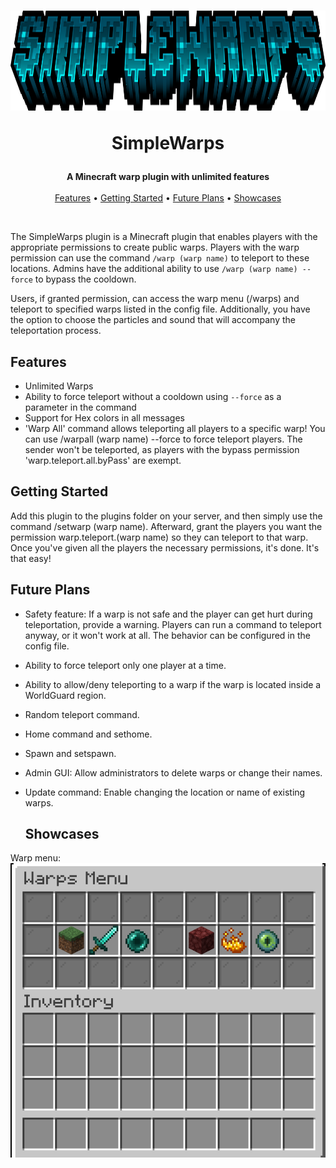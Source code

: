 <h1 align="center">
  <img width=2500 height=160 src="https://github.com/coco1c/SimpleWarps/blob/main/Warp/images/SimpleWarps.png">
  
  SimpleWarps
</h1>

<p align="center">
  <b>A Minecraft warp plugin with unlimited features</b><br><br>
  <a href="#features">Features</a> •
  <a href="#getting-started">Getting Started</a> •
  <a href="#future-plans">Future Plans</a> •
  <a href="#showcases">Showcases</a>
</p>
<br>

The SimpleWarps plugin is a Minecraft plugin that enables players with the appropriate permissions to create public warps. Players with the warp permission can use the command `/warp (warp name)` to teleport to these locations. Admins have the additional ability to use `/warp (warp name) --force` to bypass the cooldown.

Users, if granted permission, can access the warp menu (/warps) and teleport to specified warps listed in the config file. Additionally, you have the option to choose the particles and sound that will accompany the teleportation process.


## Features
- Unlimited Warps
- Ability to force teleport without a cooldown using `--force` as a parameter in the command
- Support for Hex colors in all messages
- 'Warp All' command allows teleporting all players to a specific warp! You can use /warpall (warp name) --force to force teleport players. The sender won't be teleported, as players with the bypass permission 'warp.teleport.all.byPass' are exempt.


## Getting Started
Add this plugin to the plugins folder on your server, and then simply use the command /setwarp (warp name).
Afterward, grant the players you want the permission warp.teleport.(warp name) so they can teleport to that warp.
Once you've given all the players the necessary permissions, it's done. It's that easy!


## Future Plans
- Safety feature: If a warp is not safe and the player can get hurt during teleportation, provide a warning. Players can run a command to teleport anyway, or it won't work at all. The behavior can be configured in the config file.
- Ability to force teleport only one player at a time.
- Ability to allow/deny teleporting to a warp if the warp is located inside a WorldGuard region.
- Random teleport command.
- Home command and sethome.
- Spawn and setspawn.
- Admin GUI: Allow administrators to delete warps or change their names.
- Update command: Enable changing the location or name of existing warps.


  ## Showcases
Warp menu:![image](https://github.com/coco1c/SimpleWarps/blob/main/Warp/images/warpmenu1v2.png)
  



